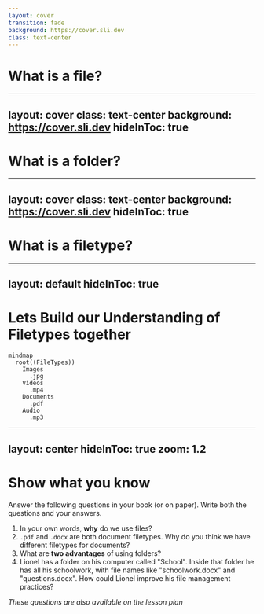 ```yaml
---
layout: cover
transition: fade
background: https://cover.sli.dev
class: text-center
---
```


# What is a file?

---
layout: cover
class: text-center
background: https://cover.sli.dev
hideInToc: true
---

# What is a folder?

---
layout: cover
class: text-center
background: https://cover.sli.dev
hideInToc: true
---

# What is a filetype?

---
layout: default
hideInToc: true
---

# Lets Build our Understanding of Filetypes together

```mermaid
mindmap
  root((FileTypes))
    Images
      .jpg
    Videos
      .mp4
    Documents
      .pdf
    Audio
      .mp3
```
---
layout: center
hideInToc: true
zoom: 1.2
---
# Show what you know

Answer the following questions in your book (or on paper). Write both the questions and your answers.

1. In your own words, **why** do we use files?
2. `.pdf` and `.docx` are both document filetypes. Why do you think we have different filetypes for documents?
3. What are **two advantages** of using folders?
4. Lionel has a folder on his computer called "School". Inside that folder he has all his schoolwork, with file names like "schoolwork.docx" and "questions.docx". How could Lionel improve his file management practices?

*These questions are also available on the lesson plan*